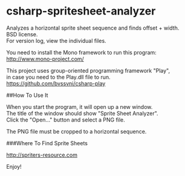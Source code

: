 csharp-spritesheet-analyzer
===========================

Analyzes a horizontal sprite sheet sequence and finds offset + width.  
BSD license.  
For version log, view the individual files.  

You need to install the Mono framework to run this program:  
http://www.mono-project.com/

This project uses group-oriented programming framework "Play",  
in case you need to the Play.dll file to run.  
https://github.com/bvssvni/csharp-play

##How To Use It

When you start the program, it will open up a new window.  
The title of the window should show "Sprite Sheet Analyzer".  
Click the "Open..." button and select a PNG file.  

The PNG file must be cropped to a horizontal sequence.  

###Where To Find Sprite Sheets

http://spriters-resource.com

Enjoy!  
